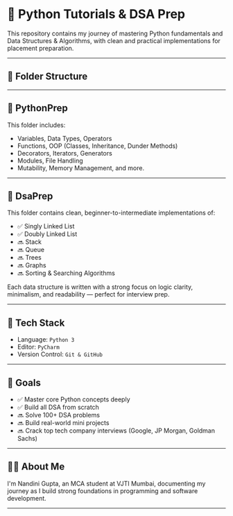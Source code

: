 # 🐍 Python Tutorials & DSA Prep

This repository contains my journey of mastering Python fundamentals and Data Structures & Algorithms, with clean and practical implementations for placement preparation.

---

## 📁 Folder Structure


---

## 📘 PythonPrep

This folder includes:
- Variables, Data Types, Operators
- Functions, OOP (Classes, Inheritance, Dunder Methods)
- Decorators, Iterators, Generators
- Modules, File Handling
- Mutability, Memory Management, and more.

---

## 📗 DsaPrep

This folder contains clean, beginner-to-intermediate implementations of:
- ✅ Singly Linked List
- ✅ Doubly Linked List
- 🔜 Stack
- 🔜 Queue
- 🔜 Trees
- 🔜 Graphs
- 🔜 Sorting & Searching Algorithms

Each data structure is written with a strong focus on logic clarity, minimalism, and readability — perfect for interview prep.

---

## 🔧 Tech Stack

- Language: `Python 3`
- Editor: `PyCharm`
- Version Control: `Git & GitHub`

---

## 🚀 Goals

- ✅ Master core Python concepts deeply
- ✅ Build all DSA from scratch
- 🔜 Solve 100+ DSA problems
- 🔜 Build real-world mini projects
- 🔜 Crack top tech company interviews (Google, JP Morgan, Goldman Sachs)

---

## 🙋‍♀️ About Me

I'm Nandini Gupta, an MCA student at VJTI Mumbai, documenting my journey as I build strong foundations in programming and software development.

---

